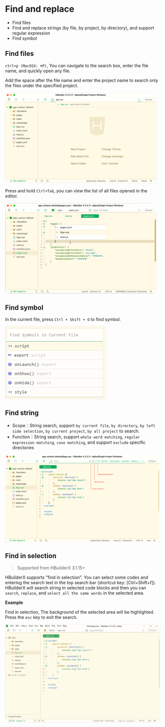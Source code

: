 # Find and replace

- Find files
- Find and replace strings (by file, by project, by directory), and support regular expression
- Find symbol

## Find files

`ctrl+p (MacOSX: ⌘P)`, You can navigate to the search box, enter the file name, and quickly open any file.

Add the space after the file name and enter the project name to search only the files under the specified project.

<img src="/static/snapshots/tutorial/find/find_file_en.png" style="zoom: 48%;border-radius: 24px;border:1px solid #eee;"/>

Press and hold `Ctrl+Tab`, you can view the list of all files opened in the editor.

<img src="/static/snapshots/tutorial/find/find_file_2_en.png" style="zoom: 48%;border-radius: 24px;border:1px solid #eee;"/>

## Find symbol

In the current file, press `Ctrl + Shift + O` to find symbol.

<img src="/static/snapshots/tutorial/find/find_symbol_en.png" style="border:1px solid #eee;"/>

## Find string

- Scope：String search, support `by current file`, `by directory`, `by left side selection`, `by current project`, `by all project` to search.
- Function：String search, support `whole word matching`, `regular expression matching`, `case matching`, and support `exclude` specific directories

<img src="/static/snapshots/tutorial/find/find_str_en.png" class="hd-img" />

## Find in selection

> Supported from HBuilderX 3.1.15+

HBuilderX supports "find in selection". You can select some codes and entering the search text in the top search bar (shortcut key: [Ctrl+Shift+f]). HBuilderX will search string in selected code blocks and then you can `search`, `replace`, and `select all the same words` in the selected area.

**Example**

Find in selection, The background of the selected area will be highlighted. Press the `esc` key to exit the search.

<img src="/static/snapshots/tutorial/find/find_region_en.gif" style="zoom: 90%; border-radius: 5px;border:1px solid #eee;"/>
